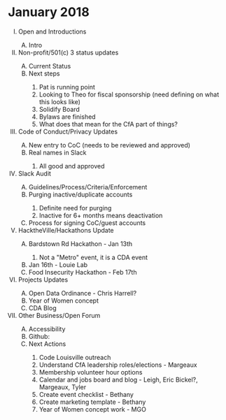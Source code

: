 # January 2018

<ol type="I">
  <li>Open and Introductions</li>
  <ol type="A">
    <li>Intro</li>
  </ol>

  <li>Non-profit/501(c) 3 status updates</li>
  <ol type="A">
    <li>Current Status</li>
    <li>Next steps</li>
    <ol type="1">
      <li>Pat is running point</li>
      <li>Looking to Theo for fiscal sponsorship (need defining on what this looks like)</li>
      <li>Solidify Board</li>
      <li>Bylaws are finished</li>
      <li>What does that mean for the CfA part of things?</li>
    </ol>
  </ol>

  <li>Code of Conduct/Privacy Updates</li>
  <ol type="A">
    <li>New entry to CoC (needs to be reviewed and approved)</li>
    <li>Real names in Slack</li>
    <ol type="1">
      <li>All good and approved</li>
    </ol>
  </ol>

  <li>Slack Audit</li>
  <ol type="A">
    <li>Guidelines/Process/Criteria/Enforcement</li>
    <li>Purging inactive/duplicate accounts</li>
    <ol type="1">
      <li>Definite need for purging</li>
      <li>Inactive for 6+ months means deactivation</li>
    </ol>
    <li>Process for signing CoC/guest accounts</li>
  </ol>

  <li>HacktheVille/Hackathons Update</li>
  <ol type="A">
    <li>Bardstown Rd Hackathon - Jan 13th </li>
    <ol type="1">
      <li>Not a "Metro" event, it is a CDA event</li>
    </ol>
    <li>Jan 16th - Louie Lab</li>
    <li>Food Insecurity Hackathon - Feb 17th</li>
  </ol>

  <li>Projects Updates</li>
  <ol type="A">
    <li>Open Data Ordinance - Chris Harrell?</li>
    <li>Year of Women concept</li>
    <li>CDA Blog</li>
  </ol>

  <li>Other Business/Open Forum</li>
  <ol type="A">
    <li>Accessibility</li>
    <li>Github:</li>
    
   <li>Next Actions</li>
   <ol type="1">
   <li>Code Louisville outreach</li>
   <li>Understand CfA leadership roles/elections - Margeaux</li>
   <li>Membership volunteer hour options</li>
   <li>Calendar and jobs board and blog - Leigh, Eric Bickel?, Margeaux, Tyler</li>
   <li>Create event checklist - Bethany</li>
   <li>Create marketing template - Bethany</li>
   <li>Year of Women concept work - MGO</li>

  </ol>
</ol>

